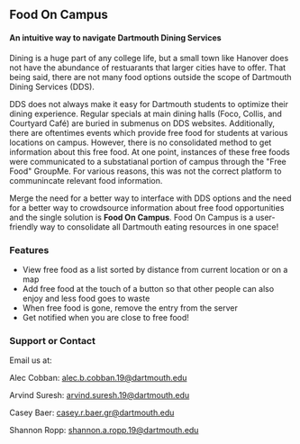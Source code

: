 ## Food On Campus 
#### An intuitive way to navigate Dartmouth Dining Services

Dining is a huge part of any college life, but a small town like Hanover does not have the abundance of restuarants that larger cities have to offer. 
That being said, there are not many food options outside the scope of Dartmouth Dining Services (DDS). 

DDS does not always make it easy for Dartmouth students to optimize their dining experience. 
Regular specials at main dining halls (Foco, Collis, and Courtyard Café) are buried in submenus on DDS websites. 
Additionally, there are oftentimes events which provide free food for students at various locations on campus. 
However, there is no consolidated method to get information about this free food. 
At one point, instances of these free foods were communicated to a substatianal portion of campus through the "Free Food" GroupMe. 
For various reasons, this was not the correct platform to communincate relevant food information. 

Merge the need for a better way to interface with DDS options and the need for a better way to crowdsource information about free food opportunities and the single solution is **Food On Campus**. 
Food On Campus is a user-friendly way to consolidate all Dartmouth eating resources in one space!

### Features

* View free food as a list sorted by distance from current location or on a map
* Add free food at the touch of a button so that other people can also enjoy and less food goes to waste
* When free food is gone, remove the entry from the server
* Get notified when you are close to free food!


### Support or Contact

Email us at: 

Alec Cobban: alec.b.cobban.19@dartmouth.edu

Arvind Suresh: arvind.suresh.19@dartmouth.edu

Casey Baer: casey.r.baer.gr@dartmouth.edu

Shannon Ropp: shannon.a.ropp.19@dartmouth.edu
